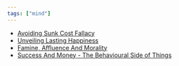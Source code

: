```yaml
---
tags: ["mind"]
---
```


- [Avoiding Sunk Cost Fallacy](Avoiding%20Sunk%20Cost%20Fallacy.md)
- [Unveiling Lasting Happiness](Unveiling%20Lasting%20Happiness.md)
- [Famine, Affluence And Morality](Famine,%20Affluence%20And%20Morality.md)
- [Success And Money - The Behavioural Side of Things](Success%20And%20Money%20-%20The%20Behavioural%20Side%20of%20Things.md)